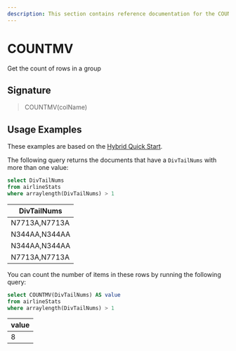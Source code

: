 ```yaml
---
description: This section contains reference documentation for the COUNTMV function.
---
```


# COUNTMV

Get the count of rows in a group

## Signature

> COUNTMV(colName)

## Usage Examples

These examples are based on the [Hybrid Quick Start](../../basics/getting-started/quick-start.md#hybrid).

The following query returns the documents that have a `DivTailNums` with more than one value:


```sql
select DivTailNums
from airlineStats 
where arraylength(DivTailNums) > 1
```

| DivTailNums   | 
| ------------- |
|N7713A,N7713A|
|N344AA,N344AA|
|N344AA,N344AA|
|N7713A,N7713A|

You can count the number of items in these rows by running the following query:

```sql
select COUNTMV(DivTailNums) AS value
from airlineStats 
where arraylength(DivTailNums) > 1
```

| value   | 
| ------------- |
| 8 | 
